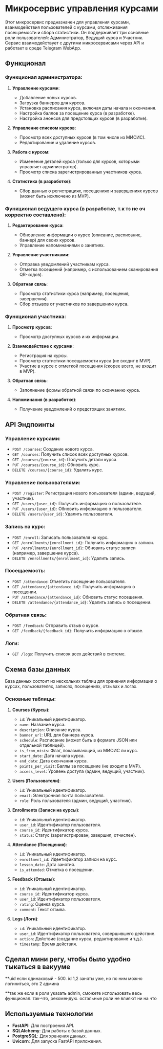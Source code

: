# Микросервис управления курсами

Этот микросервис предназначен для управления курсами, взаимодействия пользователей с курсами, отслеживания посещаемости и сбора статистики. Он поддерживает три основные роли пользователей: Администратор, Ведущий курса и Участник. Сервис взаимодействует с другими микросервисами через API и работает в среде Telegram WebApp.

## Функционал

### Функционал администратора:
1. **Управление курсами**:
   - Добавление новых курсов.
   - Загрузка баннеров для курсов.
   - Установка расписания курса, включая даты начала и окончания.
   - Настройка баллов за посещение курса (в разработке).
   - Настройка анонсов для предстоящих курсов (в разработке).

2. **Управление списком курсов**:
   - Просмотр всех доступных курсов (в том числе из МИСИС).
   - Редактирование и удаление курсов.

3. **Работа с курсом**:
   - Изменение деталей курса (только для курсов, которыми управляет администратор).
   - Просмотр списка зарегистрированных участников курса.

4. **Статистика (в разработке)**:
   - Сбор данных о регистрациях, посещениях и завершениях курсов (может быть исключено из MVP).

### Функционал ведущего курса (в разработке, т.к тз не оч корректно составлено):
1. **Редактирование курса**:
   - Обновление информации о курсе (описание, расписание, баннер) для своих курсов.
   - Управление напоминаниями о занятиях.

2. **Управление участниками**:
   - Отправка уведомлений участникам курса.
   - Отметка посещений (например, с использованием сканирования QR-кодов).

3. **Обратная связь**:
   - Просмотр статистики курса (например, посещения, завершения).
   - Сбор отзывов от участников по завершению курса.

### Функционал участника:
1. **Просмотр курсов**:
   - Просмотр доступных курсов и их информации.

2. **Взаимодействие с курсами**:
   - Регистрация на курсы.
   - Просмотр статистики посещаемости курса (не входит в MVP).
   - Участие в курсе с отметкой посещения (скорее всего, не входит в MVP).

3. **Обратная связь**:
   - Заполнение формы обратной связи по окончанию курса.

4. **Напоминания (в разработке)**:
   - Получение уведомлений о предстоящих занятиях.

## API Эндпоинты

### Управление курсами:
- `POST /courses`: Создание нового курса.
- `GET /courses`: Получить список всех доступных курсов.
- `GET /courses/{course_id}`: Получить детали курса.
- `PUT /courses/{course_id}`: Обновить курс.
- `DELETE /courses/{course_id}`: Удалить курс.

### Управление пользователями:
- `POST /register`: Регистрация нового пользователя (админ, ведущий, участник).
- `GET /users/{user_id}`: Получить информацию о пользователе.
- `PUT /users/{user_id}`: Обновить информацию о пользователе.
- `DELETE /users/{user_id}`: Удалить пользователя.

### Запись на курс:
- `POST /enroll`: Записать пользователя на курс.
- `GET /enrollments/{enrollment_id}`: Получить информацию о записи.
- `PUT /enrollments/{enrollment_id}`: Обновить статус записи (например, завершение курса).
- `DELETE /enrollments/{enrollment_id}`: Удалить запись.

### Посещаемость:
- `POST /attendance`: Отметить посещение пользователя.
- `GET /attendance/{attendance_id}`: Получить информацию о посещении.
- `PUT /attendance/{attendance_id}`: Обновить статус посещения.
- `DELETE /attendance/{attendance_id}`: Удалить запись о посещении.

### Обратная связь:
- `POST /feedback`: Отправить отзыв о курсе.
- `GET /feedback/{feedback_id}`: Получить информацию о отзыве.

### Логи:
- `GET /logs`: Получить список всех действий в системе.

## Схема базы данных

База данных состоит из нескольких таблиц для хранения информации о курсах, пользователях, записях, посещениях, отзывах и логах.

### Основные таблицы:
1. **Courses (Курсы)**:
   - `id`: Уникальный идентификатор.
   - `name`: Название курса.
   - `description`: Описание курса.
   - `banner_url`: URL для баннера курса.
   - `schedule`: Расписание (может быть в формате JSON или отдельной таблицей).
   - `is_from_misis`: Флаг, показывающий, из МИСИС ли курс.
   - `start_date`: Дата начала курса.
   - `end_date`: Дата окончания курса.
   - `points_per_visit`: Баллы за посещение (не входит в MVP).
   - `access_level`: Уровень доступа (админ, ведущий, участник).

2. **Users (Пользователи)**:
   - `id`: Уникальный идентификатор.
   - `email`: Электронная почта пользователя.
   - `role`: Роль пользователя (админ, ведущий, участник).

3. **Enrollments (Записи на курсы)**:
   - `id`: Уникальный идентификатор.
   - `user_id`: Идентификатор пользователя.
   - `course_id`: Идентификатор курса.
   - `status`: Статус (зарегистрирован, завершил, отчислен).

4. **Attendance (Посещения)**:
   - `id`: Уникальный идентификатор.
   - `enrollment_id`: Идентификатор записи на курс.
   - `lesson_date`: Дата занятия.
   - `is_attended`: Отметка о посещении.

5. **Feedback (Отзывы)**:
   - `id`: Уникальный идентификатор.
   - `course_id`: Идентификатор курса.
   - `user_id`: Идентификатор пользователя.
   - `rating`: Оценка курса.
   - `comment`: Текст отзыва.

6. **Logs (Логи)**:
   - `id`: Уникальный идентификатор.
   - `user_id`: Идентификатор пользователя, совершившего действие.
   - `action`: Действие (создание курса, редактирование и т.д.).
   - `timestamp`: Время действия.

## Сделал мини регу, чтобы было удобно тыкаться в вакууме

**uid если одинаковый - 500. id 1,2 заняты уже, но по ним можно логиниться, это 2 админа

**так же если в роли указать admin, сможете использовать весь функционал. так-что, рекомендую. остальные роли не влияют ни на что 

## Используемые технологии

- **FastAPI**: Для построения API.
- **SQLAlchemy**: Для работы с базой данных.
- **PostgreSQL**: Для хранения данных.
- **Uvicorn**: Для запуска FastAPI приложения.
